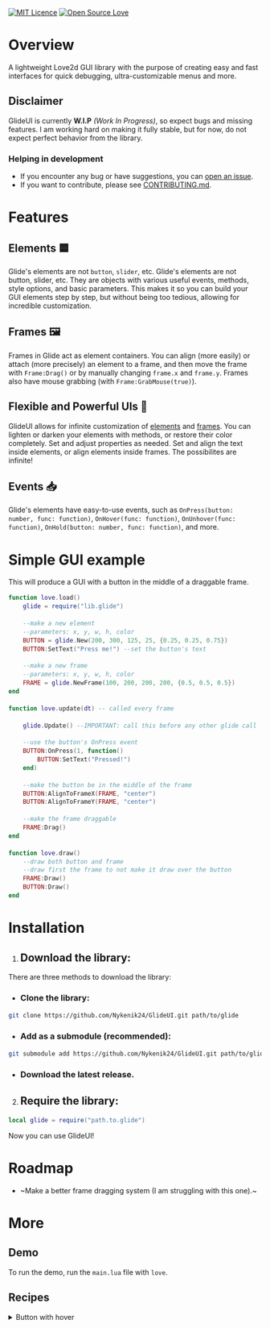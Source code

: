 [![MIT Licence](https://badges.frapsoft.com/os/mit/mit.svg?v=103)](https://opensource.org/licenses/mit-license.php) [![Open Source Love](https://badges.frapsoft.com/os/v2/open-source.svg?v=103)](https://github.com/ellerbrock/open-source-badges/) 

# Overview
A lightweight Love2d GUI library with the purpose of creating easy and fast interfaces for quick debugging, ultra-customizable menus and more.

## Disclaimer
GlideUI is currently **W.I.P** *(Work In Progress)*, so expect bugs and missing features. I am working hard on making it fully stable, but for now, do not expect perfect behavior from the library.

### Helping in development
- If you encounter any bug or have suggestions, you can [open an issue](https://github.com/Nykenik24/GlideUI/issues).
- If you want to contribute, please see [CONTRIBUTING.md](./CONTRIBUTING.md).

# Features
## Elements 🟦
Glide's elements are not `button`, `slider`, etc. Glide's elements are not button, slider, etc. They are objects with various useful events, methods, style options, and basic parameters. This makes it so you can build your GUI elements step by step, but without being too tedious, allowing for incredible customization.

## Frames 🖼️
Frames in Glide act as element containers. You can align (more easily) or attach (more precisely) an element to a frame, and then move the frame with `Frame:Drag()` or by manually changing `frame.x` and `frame.y`. Frames also have mouse grabbing (with `Frame:GrabMouse(true)`).

## Flexible and Powerful UIs 🔨
GlideUI allows for infinite customization of [elements](README.md#elements) and [frames](README.md#frames). You can lighten or darken your elements with methods, or restore their color completely. Set and adjust properties as needed. Set and align the text inside elements, or align elements inside frames. The possibilites are infinite!

## Events 📥
Glide's elements have easy-to-use events, such as `OnPress(button: number, func: function)`, `OnHover(func: function)`, `OnUnhover(func: function)`, `OnHold(button: number, func: function)`, and more.


# Simple GUI example
This will produce a GUI with a button in the middle of a draggable frame.
```lua
function love.load()
    glide = require("lib.glide")

    --make a new element
    --parameters: x, y, w, h, color
    BUTTON = glide.New(200, 300, 125, 25, {0.25, 0.25, 0.75})
    BUTTON:SetText("Press me!") --set the button's text

    --make a new frame
    --parameters: x, y, w, h, color
    FRAME = glide.NewFrame(100, 200, 200, 200, {0.5, 0.5, 0.5})
end

function love.update(dt) -- called every frame

    glide.Update() --IMPORTANT: call this before any other glide call

    --use the button's OnPress event
    BUTTON:OnPress(1, function()
        BUTTON:SetText("Pressed!")
    end)

    --make the button be in the middle of the frame
    BUTTON:AlignToFrameX(FRAME, "center")
    BUTTON:AlignToFrameY(FRAME, "center")

    --make the frame draggable
    FRAME:Drag()
end

function love.draw()
    --draw both button and frame
    --draw first the frame to not make it draw over the button
    FRAME:Draw() 
    BUTTON:Draw()
end
```

# Installation
1. ## Download the library:
There are three methods to download the library:
- ### Clone the library:
```bash
git clone https://github.com/Nykenik24/GlideUI.git path/to/glide
```
- ### Add as a submodule **(recommended)**:
```bash
git submodule add https://github.com/Nykenik24/GlideUI.git path/to/glide
```
- ### Download the latest release.
2. ## Require the library:
```lua
local glide = require("path.to.glide")
```
Now you can use GlideUI!

# Roadmap
- ~Make a better frame dragging system (I am struggling with this one).~
<!--
- Make a layer system for frames and elements.
I want GlideUI to not have any element/frame registry or table, so making a layer system is basically impossible. I also don't want to interfere
on how you draw and manage your UIs
-->
<!-- 
- Fix all visual and interactive bugs (Such as dragging multiple elements at the same time unintentionally).
This doesn't make sense as bugs will appear and disappear over time, so it's not really an objective; it is a task.
-->

# More

## Demo
To run the demo, run the `main.lua` file with `love`.

## Recipes
<details>
<summary>Button with hover</summary>

```lua
function love.load()
    local glide = require("glide")
    BUTTON = glide.New(200, 300, 125, 25, {1, 0, 0})
end

function love.update()
    glide.Update()

    BUTTON:OnHover(function()
        BUTTON:Darken(0.25)
    end)
    BUTTON:OnUnhover(function()
        BUTTON:RestoreColor()
    end)
end

function love.draw()
    BUTTON:Draw()
end
```

![Hovered](screenshots/hover_button_1.png) ![Not hovered](screenshots/hover_button_2.png)
